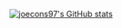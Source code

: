 [![joecons97's GitHub stats](https://github-readme-stats.vercel.app/api?username=joecons97&show_icons=true&theme=dark)](https://github.com/anuraghazra/github-readme-stats)

<!--
**joecons97/joecons97** is a ✨ _special_ ✨ repository because its `README.md` (this file) appears on your GitHub profile.

Here are some ideas to get you started:

- 🔭 I’m currently working on ...
- 🌱 I’m currently learning ...
- 👯 I’m looking to collaborate on ...
- 🤔 I’m looking for help with ...
- 💬 Ask me about ...
- 📫 How to reach me: ...
- 😄 Pronouns: ...
- ⚡ Fun fact: ...
-->

